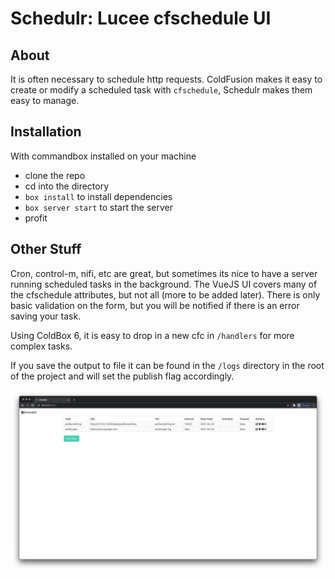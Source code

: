# Schedulr: Lucee cfschedule UI

## About

It is often necessary to schedule http requests. ColdFusion makes it easy to create or modify a scheduled task with `cfschedule`, Schedulr makes them easy to manage.

## Installation

With commandbox installed on your machine
* clone the repo
* cd into the directory
* `box install` to install dependencies
* `box server start` to start the server
* profit
## Other Stuff

Cron, control-m, nifi, etc are great, but sometimes its nice to have a server running scheduled tasks in the background. The VueJS UI covers many of the cfschedule attributes, but not all (more to be added later). There is only basic validation on the form, but you will be notified if there is an error saving your task.

Using ColdBox 6, it is easy to drop in a new cfc in `/handlers` for more complex tasks.

If you save the output to file it can be found in the `/logs` directory in the root of the project and will set the publish flag accordingly.

![Screenshot](/screenshot.png)